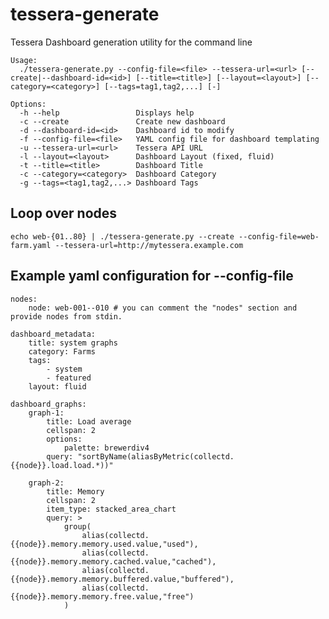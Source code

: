 tessera-generate
================

Tessera Dashboard generation utility for the command line


	Usage:
	  ./tessera-generate.py --config-file=<file> --tessera-url=<url> [--create|--dashboard-id=<id>] [--title=<title>] [--layout=<layout>] [--category=<category>] [--tags=tag1,tag2,...] [-]

	Options:
	  -h --help                 Displays help
	  -c --create               Create new dashboard
	  -d --dashboard-id=<id>    Dashboard id to modify
	  -f --config-file=<file>   YAML config file for dashboard templating
	  -u --tessera-url=<url>    Tessera API URL
	  -l --layout=<layout>      Dashboard Layout (fixed, fluid)
	  -t --title=<title>        Dashboard Title
	  -c --category=<category>  Dashboard Category
	  -g --tags=<tag1,tag2,...> Dashboard Tags


Loop over nodes
----------------------------
    echo web-{01..80} | ./tessera-generate.py --create --config-file=web-farm.yaml --tessera-url=http://mytessera.example.com


Example yaml configuration for --config-file
-----

	nodes:
	    node: web-001--010 # you can comment the "nodes" section and provide nodes from stdin.

	dashboard_metadata:
	    title: system graphs
	    category: Farms
	    tags:
	        - system
	        - featured
	    layout: fluid

	dashboard_graphs:
	    graph-1:
	        title: Load average
	        cellspan: 2
	        options:
	            palette: brewerdiv4
	        query: "sortByName(aliasByMetric(collectd.{{node}}.load.load.*))"

	    graph-2:
	        title: Memory
	        cellspan: 2
	        item_type: stacked_area_chart
	        query: >
	            group(
	                alias(collectd.{{node}}.memory.memory.used.value,"used"),
	                alias(collectd.{{node}}.memory.memory.cached.value,"cached"),
	                alias(collectd.{{node}}.memory.memory.buffered.value,"buffered"),
	                alias(collectd.{{node}}.memory.memory.free.value,"free")
	            )
